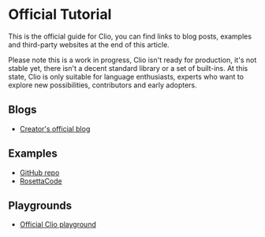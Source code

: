 # Official Tutorial

This is the official guide for Clio, you can find links to blog posts, examples and third-party websites at the end of this article.

Please note this is a work in progress, Clio isn't ready for production, it's not stable yet, there isn't a decent standard library or a set of built-ins. At this state, Clio is only suitable for language enthusiasts, experts who want to explore new possibilities, contributors and early adopters.

## Blogs

* [Creator's official blog](https://medium.com/@eghbali)

## Examples

* [GitHub repo](https://github.com/clio-lang/clio)
* [RosettaCode](http://rosettacode.org/wiki/Clio)

## Playgrounds

* [Official Clio playground](https://playground.clio-lang.org)


